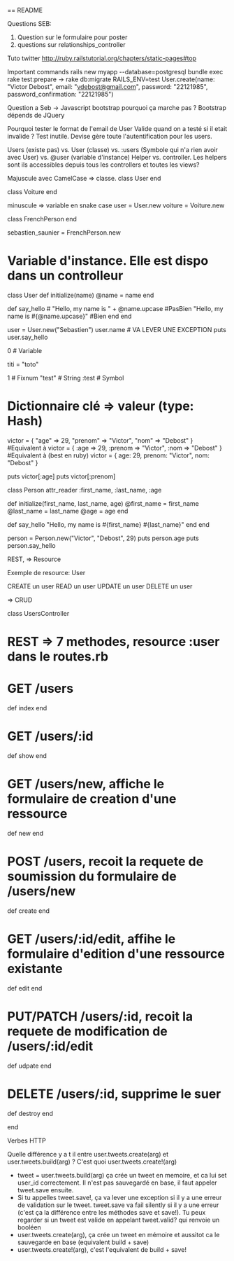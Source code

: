 == README

Questions SEB:

1) Question sur le formulaire pour poster
2) questions sur relationships_controller


Tuto twitter http://ruby.railstutorial.org/chapters/static-pages#top

Important commands
  rails new myapp --database=postgresql
  bundle exec rake test:prepare -> rake db:migrate RAILS_ENV=test
  User.create(name: "Victor Debost", email: "vdebost@gmail.com", password: "22121985", password_confirmation: "22121985")



Question a Seb ->
Javascript bootstrap pourquoi ça marche pas ? Bootstrap dépends de JQuery

Pourquoi tester le format de l'email de User Valide quand on a testé si il etait invalide ? Test inutile. Devise gère toute l'autentification pour les users.

Users (existe pas) vs. User (classe) vs. :users (Symbole qui n'a rien avoir avec User) vs. @user  (variable d'instance)
Helper vs. controller. Les helpers sont ils accessibles depuis tous les controllers et toutes les views?



Majuscule avec CamelCase => classe.
class User
end

class Voiture
end

minuscule => variable en snake case
user    = User.new
voiture = Voiture.new


class FrenchPerson
end

sebastien_saunier = FrenchPerson.new


# Variable d'instance. Elle est dispo dans un controlleur
class User
  def initialize(name)
    @name = name
  end

  def say_hello
    # "Hello, my name is " + @name.upcase #PasBien
    "Hello, my name is #{@name.upcase}" #Bien
  end
end

user = User.new("Sebastien")
user.name  # VA LEVER UNE EXCEPTION
puts user.say_hello

0  # Variable

titi = "toto"

1  # Fixnum
"test"  # String
:test   # Symbol


# Dictionnaire clé => valeur  (type: Hash)
victor = {
  "age" => 29,
  "prenom" => "Victor",
  "nom" => "Debost"
}
#Equivalent à
victor = {
  :age => 29,
  :prenom => "Victor",
  :nom => "Debost"
}
#Equivalent à (best en ruby)
victor = {
  age: 29,
  prenom: "Victor",
  nom: "Debost"
}


puts victor[:age]
puts victor[:prenom]

class Person
  attr_reader :first_name, :last_name, :age

  def initialize(first_name, last_name, age)
    @first_name = first_name
    @last_name = last_name
    @age = age
  end

  def say_hello
    "Hello, my name is #{first_name} #{last_name}"
  end
end


person = Person.new("Victor", "Debost", 29)
puts person.age
puts person.say_hello






REST, => Resource

Exemple de resource: User

CREATE un user
READ   un user
UPDATE un user
DELETE un user

=> CRUD

class UsersController
  # REST => 7 methodes, resource :user dans le routes.rb

  # GET /users
  def index
  end

  # GET /users/:id
  def show
  end

  # GET /users/new, affiche le formulaire de creation d'une ressource
  def new
  end

  # POST /users, recoit la requete de soumission du formulaire de /users/new
  def create
  end

  # GET /users/:id/edit, affihe le formulaire d'edition d'une ressource existante
  def edit
  end

  # PUT/PATCH /users/:id, recoit la requete de modification de /users/:id/edit
  def udpate
  end

  # DELETE /users/:id, supprime le suer
  def destroy
  end

end


Verbes HTTP


Quelle différence y a t il entre user.tweets.create(arg) et user.tweets.build(arg) ? C'est quoi user.tweets.create!(arg)
- tweet = user.tweets.build(arg) ça crée un tweet en memoire, et ca lui set user_id correctement. Il n'est pas sauvegardé en base, il faut appeler tweet.save ensuite.
- Si tu appelles tweet.save!, ça va lever une exception si il y a une erreur de validation sur le tweet. tweet.save va fail silently si il y a une erreur (c'est ça la différence entre les méthodes save et save!). Tu peux regarder si un tweet est valide en appelant tweet.valid? qui renvoie un booléen
- user.tweets.create(arg), ça crée un tweet en mémoire et aussitot ca le sauvegarde en base (equivalent build + save)
- user.tweets.create!(arg), c'est l'equivalent de build + save!